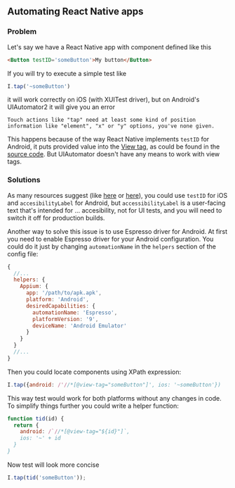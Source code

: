 ## Automating React Native apps

### Problem
Let's say we have a React Native app with component defined like this
```html
<Button testID='someButton'>My button</Button>
```

If you will try to execute a simple test like
```js
I.tap('~someButton')
```
it will work correctly on iOS (with XUITest driver), but on Android's UIAutomator2 it will give you an error
```
Touch actions like "tap" need at least some kind of position information like "element", "x" or "y" options, you've none given.
```

This happens because of the way React Native implements `testID` for Android, it puts provided value into the [View tag](https://developer.android.com/reference/android/view/View#tags),
as could be found in the [source code](https://github.com/facebook/react-native/blob/19a88d7f4addcd9f95fd4908d50db37b3604b5b1/ReactAndroid/src/main/java/com/facebook/react/uimanager/BaseViewManager.java#L114).
But UIAutomator doesn't have any means to work with view tags.

### Solutions
As many resources suggest (like [here](https://github.com/appium/appium/issues/6025#issuecomment-406141946) or [here](https://github.com/facebook/react-native/issues/7135)),
you could use `testID` for iOS and `accesibilityLabel` for Android, but `accessibilityLabel` is a user-facing text that's intended for ... accesibility,
not for UI tests, and you will need to switch it off for production builds.

Another way to solve this issue is to use Espresso driver for Android.
At first you need to enable Espresso driver for your Android configuration.
You could do it just by changing `automationName` in the `helpers` section of the config file:
```js
{
  //...
  helpers: {
    Appium: {
      app: '/path/to/apk.apk',
      platform: 'Android',
      desiredCapabilities: {
        automationName: 'Espresso',
        platformVersion: '9',
        deviceName: 'Android Emulator'
      }
    }
  }
  //...
}
```
Then you could locate components using XPath expression:
```js
I.tap({android: /'//*[@view-tag="someButton"]', ios: '~someButton'})
```
This way test would work for both platforms without any changes in code.
To simplify things further you could write a helper function:
```js
function tid(id) {
  return {
    android: /`//*[@view-tag="${id}"]`,
    ios: '~' + id
  }
}
```
Now test will look more concise
```js
I.tap(tid('someButton'));
```

